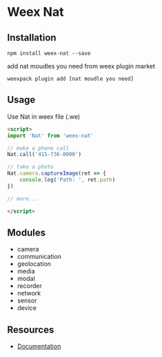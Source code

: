# Weex Nat

## Installation

```
npm install weex-nat --save
```

add nat moudles you need from weex plugin market

```
weexpack plugin add [nat moudle you need]
```

## Usage

Use Nat in weex file (.we)

```html
<script>
import 'Nat' from 'weex-nat'

// make a phone call
Nat.call('415-736-0000')

// take a photo
Nat.camera.captureImage(ret => {
    console.log('Path: ', ret.path)
})

// more...

</script>
```

## Modules
- camera
- communication
- geolocation
- media
- modal
- recorder
- network
- sensor
- device

## Resources
- [Documentation](http://natjs.com/)
